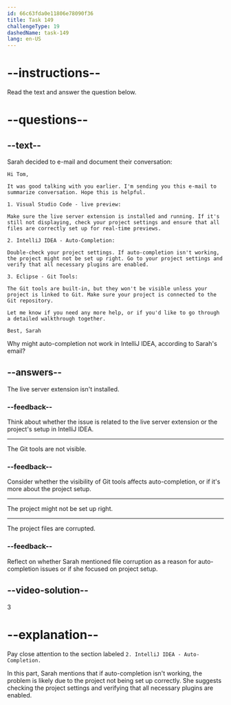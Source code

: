 ```yaml
---
id: 66c63fda0e11806e78090f36
title: Task 149
challengeType: 19
dashedName: task-149
lang: en-US
---
```

<!-- READING -->

# --instructions--

Read the text and answer the question below.

# --questions--

## --text--

Sarah decided to e-mail and document their conversation:

`Hi Tom,`

`It was good talking with you earlier. I'm sending you this e-mail to summarize conversation. Hope this is helpful.`

`1. Visual Studio Code - live preview:`

`Make sure the live server extension is installed and running. If it's still not displaying, check your project settings and ensure that all files are correctly set up for real-time previews.`

`2. IntelliJ IDEA - Auto-Completion:`

`Double-check your project settings. If auto-completion isn't working, the project might not be set up right. Go to your project settings and verify that all necessary plugins are enabled.`

`3. Eclipse - Git Tools:`

`The Git tools are built-in, but they won't be visible unless your project is linked to Git. Make sure your project is connected to the Git repository.`

`Let me know if you need any more help, or if you'd like to go through a detailed walkthrough together.`

`Best, Sarah`

Why might auto-completion not work in IntelliJ IDEA, according to Sarah's email?

## --answers--

The live server extension isn't installed.

### --feedback--

Think about whether the issue is related to the live server extension or the project's setup in IntelliJ IDEA.

---

The Git tools are not visible.

### --feedback--

Consider whether the visibility of Git tools affects auto-completion, or if it's more about the project setup.

---

The project might not be set up right.

---

The project files are corrupted.

### --feedback--

Reflect on whether Sarah mentioned file corruption as a reason for auto-completion issues or if she focused on project setup.

## --video-solution--

3

# --explanation--

Pay close attention to the section labeled `2. IntelliJ IDEA - Auto-Completion.` 

In this part, Sarah mentions that if auto-completion isn't working, the problem is likely due to the project not being set up correctly. She suggests checking the project settings and verifying that all necessary plugins are enabled.
